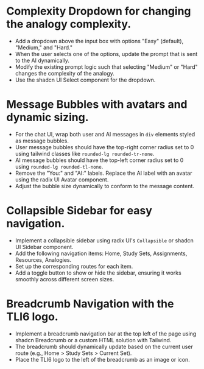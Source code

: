 # Complexity Dropdown for changing the analogy complexity.

- Add a dropdown above the input box with options "Easy" (default), "Medium," and "Hard."
- When the user selects one of the options, update the prompt that is sent to the AI dynamically.
- Modify the existing prompt logic such that selecting "Medium" or "Hard" changes the complexity of the analogy.
- Use the shadcn UI Select component for the dropdown.

# Message Bubbles with avatars and dynamic sizing.

- For the chat UI, wrap both user and AI messages in `div` elements styled as message bubbles.
- User message bubbles should have the top-right corner radius set to 0 using tailwind classes like `rounded-lg rounded-tr-none`.
- AI message bubbles should have the top-left corner radius set to 0 using `rounded-lg rounded-tl-none`.
- Remove the "You:" and "AI:" labels. Replace the AI label with an avatar using the radix UI Avatar component.
- Adjust the bubble size dynamically to conform to the message content.

# Collapsible Sidebar for easy navigation.

- Implement a collapsible sidebar using radix UI's `Collapsible` or shadcn UI Sidebar component.
- Add the following navigation items: Home, Study Sets, Assignments, Resources, Analogies.
- Set up the corresponding routes for each item.
- Add a toggle button to show or hide the sidebar, ensuring it works smoothly across different screen sizes.

# Breadcrumb Navigation with the TLI6 logo.

- Implement a breadcrumb navigation bar at the top left of the page using shadcn Breadcrumb or a custom HTML solution with Tailwind.
- The breadcrumb should dynamically update based on the current user route (e.g., Home > Study Sets > Current Set).
- Place the TLI6 logo to the left of the breadcrumb as an image or icon.
